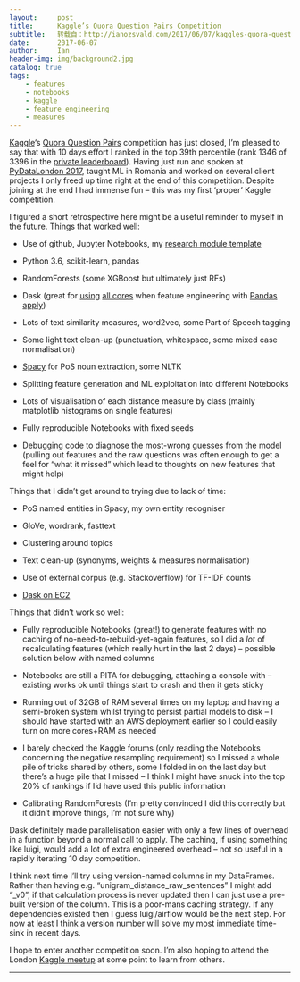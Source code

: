 ```yaml
---
layout:     post
title:      Kaggle’s Quora Question Pairs Competition
subtitle:   转载自：http://ianozsvald.com/2017/06/07/kaggles-quora-question-paris-competition/
date:       2017-06-07
author:     Ian
header-img: img/background2.jpg
catalog: true
tags:
    - features
    - notebooks
    - kaggle
    - feature engineering
    - measures
---
```


[Kaggle](https://www.kaggle.com/ianozsvald)‘s [Quora Question Pairs](https://www.kaggle.com/c/quora-question-pairs) competition has just closed, I’m pleased to say that with 10 days effort I ranked in the top 39th percentile (rank 1346 of 3396 in the [private leaderboard](https://www.kaggle.com/c/quora-question-pairs/leaderboard)). Having just run and spoken at [PyDataLondon 2017](http://ianozsvald.com/2017/06/01/pydatalondon-2017-conference-write-up), taught ML in Romania and worked on several client projects I only freed up time right at the end of this competition. Despite joining at the end I had immense fun – this was my first ‘proper’ Kaggle competition.

I figured a short retrospective here might be a useful reminder to myself in the future. Things that worked well:

- Use of github, Jupyter Notebooks, my [research module template](https://github.com/ianozsvald/research_module_layout_template)

- Python 3.6, scikit-learn, pandas

- RandomForests (some XGBoost but ultimately just RFs)

- Dask (great for [using](https://twitter.com/ianozsvald/status/870643737097056259) [all cores](https://twitter.com/ianozsvald/status/872094758793097216) when feature engineering with [Pandas apply](https://github.com/pandas-dev/pandas/issues/13111))

- Lots of text similarity measures, word2vec, some Part of Speech tagging

- Some light text clean-up (punctuation, whitespace, some mixed case normalisation)

- [Spacy](https://spacy.io/) for PoS noun extraction, some NLTK

- Splitting feature generation and ML exploitation into different Notebooks

- Lots of visualisation of each distance measure by class (mainly matplotlib histograms on single features)

- Fully reproducible Notebooks with fixed seeds

- Debugging code to diagnose the most-wrong guesses from the model (pulling out features and the raw questions was often enough to get a feel for “what it missed” which lead to thoughts on new features that might help)


Things that I didn’t get around to trying due to lack of time:

- PoS named entities in Spacy, my own entity recogniser

- GloVe, wordrank, fasttext

- Clustering around topics

- Text clean-up (synonyms, weights & measures normalisation)

- Use of external corpus (e.g. Stackoverflow) for TF-IDF counts

- [Dask on EC2](https://github.com/dask/dask-ec2)


Things that didn’t work so well:

- Fully reproducible Notebooks (great!) to generate features with no caching of no-need-to-rebuild-yet-again features, so I did a *lot* of recalculating features (which really hurt in the last 2 days) – possible solution below with named columns

- Notebooks are still a PITA for debugging, attaching a console with –existing works ok until things start to crash and then it gets sticky

- Running out of 32GB of RAM several times on my laptop and having a semi-broken system whilst trying to persist partial models to disk – I should have started with an AWS deployment earlier so I could easily turn on more cores+RAM as needed

- I barely checked the Kaggle forums (only reading the Notebooks concerning the negative resampling requirement) so I missed a whole pile of tricks shared by others, some I folded in on the last day but there’s a huge pile that I missed – I think I might have snuck into the top 20% of rankings if I’d have used this public information

- Calibrating RandomForests (I’m pretty convinced I did this correctly but it didn’t improve things, I’m not sure why)


Dask definitely made parallelisation easier with only a few lines of overhead in a function beyond a normal call to apply. The caching, if using something like luigi, would add a lot of extra engineered overhead – not so useful in a rapidly iterating 10 day competition.

I think next time I’ll try using version-named columns in my DataFrames. Rather than having e.g. “unigram_distance_raw_sentences” I might add “_v0”, if that calculation process is never updated then I can just use a pre-built version of the column. This is a poor-mans caching strategy. If any dependencies existed then I guess luigi/airflow would be the next step. For now at least I think a version number will solve my most immediate time-sink in recent days.

I hope to enter another competition soon. I’m also hoping to attend the London [Kaggle meetup](https://www.meetup.com/London-Kaggle-Meetup) at some point to learn from others.

---

